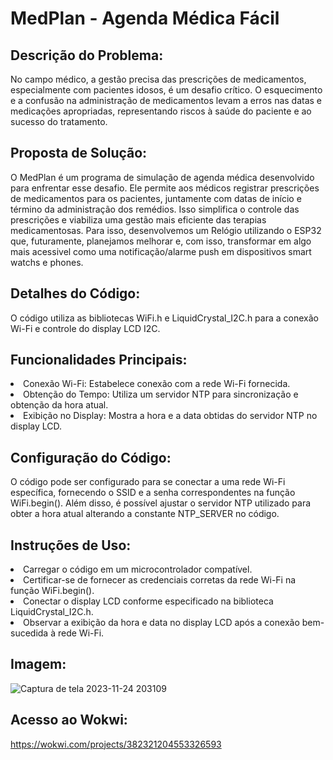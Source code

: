 # MedPlan - Agenda Médica Fácil

## Descrição do Problema:

No campo médico, a gestão precisa das prescrições de medicamentos, especialmente com pacientes idosos, é um desafio crítico. O esquecimento e a confusão na administração de medicamentos levam a erros nas datas e medicações apropriadas, representando riscos à saúde do paciente e ao sucesso do tratamento.

## Proposta de Solução:

O MedPlan é um programa de simulação de agenda médica desenvolvido para enfrentar esse desafio. Ele permite aos médicos registrar prescrições de medicamentos para os pacientes, juntamente com datas de início e término da administração dos remédios. Isso simplifica o controle das prescrições e viabiliza uma gestão mais eficiente das terapias medicamentosas.
Para isso, desenvolvemos um Relógio utilizando o ESP32 que, futuramente, planejamos melhorar e, com isso, transformar em algo mais acessivel como uma notificação/alarme push em dispositivos smart watchs e phones.

## Detalhes do Código:
O código utiliza as bibliotecas WiFi.h e LiquidCrystal_I2C.h para a conexão Wi-Fi e controle do display LCD I2C.

## Funcionalidades Principais:

<li>Conexão Wi-Fi: Estabelece conexão com a rede Wi-Fi fornecida.</li>
<li>Obtenção do Tempo: Utiliza um servidor NTP para sincronização e obtenção da hora atual.</li>
<li>Exibição no Display: Mostra a hora e a data obtidas do servidor NTP no display LCD.</li>

## Configuração do Código:

O código pode ser configurado para se conectar a uma rede Wi-Fi específica, fornecendo o SSID e a senha correspondentes na função WiFi.begin(). Além disso, é possível ajustar o servidor NTP utilizado para obter a hora atual alterando a constante NTP_SERVER no código.

## Instruções de Uso:

<li>Carregar o código em um microcontrolador compatível.</li>
<li>Certificar-se de fornecer as credenciais corretas da rede Wi-Fi na função WiFi.begin().</li>
<li>Conectar o display LCD conforme especificado na biblioteca LiquidCrystal_I2C.h.</li>
<li>Observar a exibição da hora e data no display LCD após a conexão bem-sucedida à rede Wi-Fi.</li>

## Imagem:
![Captura de tela 2023-11-24 203109](https://github.com/LivNS/EDGE-GS2/assets/118857876/b79497de-ade7-4486-8760-8c00ca748c2d)

## Acesso ao Wokwi:
https://wokwi.com/projects/382321204553326593
